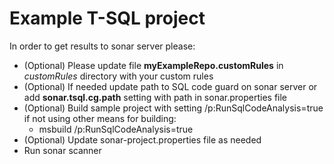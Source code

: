 # Example T-SQL project
In order to get results to sonar server please:

 - (Optional) Please update file **myExampleRepo.customRules** in *customRules* directory with your custom rules
 - (Optional) If needed update path to SQL code guard on sonar server or add **sonar.tsql.cg.path** setting with path in sonar.properties file
 - (Optional) Build sample project with setting /p:RunSqlCodeAnalysis=true if not using other means for building:
 	- msbuild /p:RunSqlCodeAnalysis=true
 - (Optional) Update sonar-project.properties file as needed
 - Run sonar scanner
